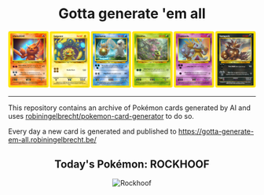 <h1 align="center">Gotta generate 'em all</h1>

<p align="center">
  <img src="https://github.com/robiningelbrecht/pokemon-card-generator/raw/master/readme/banner.png" alt="Banner">
</p>

---

This repository contains an archive of Pokémon cards generated by AI and uses 
[robiningelbrecht/pokemon-card-generator](https://github.com/robiningelbrecht/pokemon-card-generator) to do so.

Every day a new card is generated and published to https://gotta-generate-em-all.robiningelbrecht.be/

<h2 align="center">Today's Pokémon: <!--START_SECTION:pokemon-name-->ROCKHOOF<!--END_SECTION:pokemon-name--> </h2>

<p align="center">
<!--START_SECTION:pokemon-visual-->
<img src="https://raw.githubusercontent.com/robiningelbrecht/gotta-generate-em-all/master/cards/card-93ce2b24-5c2a-4219-b9c6-dc3e3f9f001e.png" alt="Rockhoof">
<!--END_SECTION:pokemon-visual-->  
</p>
